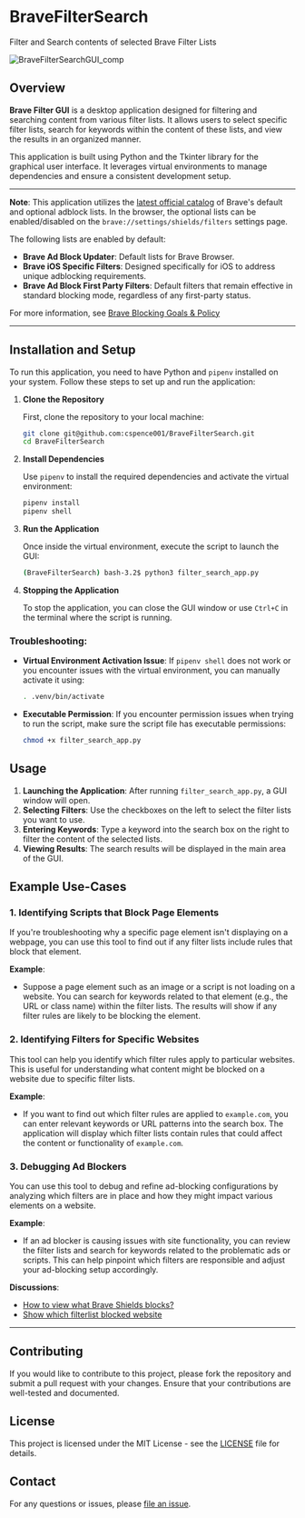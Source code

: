 # BraveFilterSearch
Filter and Search contents of selected Brave Filter Lists

![BraveFilterSearchGUI_comp](https://github.com/user-attachments/assets/0098f6bc-6919-40db-8c2b-97f3edafea63)


## Overview

**Brave Filter GUI** is a desktop application designed for filtering and searching content from various filter lists. It allows users to select specific filter lists, search for keywords within the content of these lists, and view the results in an organized manner.

This application is built using Python and the Tkinter library for the graphical user interface. It leverages virtual environments to manage dependencies and ensure a consistent development setup.

---

**Note**: This application utilizes the [latest official catalog](https://github.com/brave/adblock-resources/blob/master/filter_lists/list_catalog.json) of Brave's default and optional adblock lists.
In the browser, the optional lists can be enabled/disabled on the `brave://settings/shields/filters` settings page.

The following lists are enabled by default:
- **Brave Ad Block Updater**: Default lists for Brave Browser.
- **Brave iOS Specific Filters**: Designed specifically for iOS to address unique adblocking requirements.
- **Brave Ad Block First Party Filters**: Default filters that remain effective in standard blocking mode, regardless of any first-party status.

For more information, see [Brave Blocking Goals & Policy](https://github.com/brave/brave-browser/wiki/Blocking-goals-and-policy)

---
## Installation and Setup

To run this application, you need to have Python and `pipenv` installed on your system. Follow these steps to set up and run the application:

1. **Clone the Repository**

   First, clone the repository to your local machine:

   ```bash
   git clone git@github.com:cspence001/BraveFilterSearch.git
   cd BraveFilterSearch
   ```

2. **Install Dependencies**

   Use `pipenv` to install the required dependencies and activate the virtual environment:

   ```bash
   pipenv install
   pipenv shell
   ```

3. **Run the Application**

   Once inside the virtual environment, execute the script to launch the GUI:

   ```bash
   (BraveFilterSearch) bash-3.2$ python3 filter_search_app.py
   ```

4. **Stopping the Application**

   To stop the application, you can close the GUI window or use `Ctrl+C` in the terminal where the script is running.

### Troubleshooting:

- **Virtual Environment Activation Issue**: If `pipenv shell` does not work or you encounter issues with the virtual environment, you can manually activate it using:

  ```bash
  . .venv/bin/activate
  ```

- **Executable Permission**: If you encounter permission issues when trying to run the script, make sure the script file has executable permissions:

  ```bash
  chmod +x filter_search_app.py
  ```

## Usage

1. **Launching the Application**: After running `filter_search_app.py`, a GUI window will open.
2. **Selecting Filters**: Use the checkboxes on the left to select the filter lists you want to use.
3. **Entering Keywords**: Type a keyword into the search box on the right to filter the content of the selected lists.
4. **Viewing Results**: The search results will be displayed in the main area of the GUI.

## Example Use-Cases

### 1. Identifying Scripts that Block Page Elements

If you're troubleshooting why a specific page element isn't displaying on a webpage, you can use this tool to find out if any filter lists include rules that block that element. 

**Example**: 
- Suppose a page element such as an image or a script is not loading on a website. You can search for keywords related to that element (e.g., the URL or class name) within the filter lists. The results will show if any filter rules are likely to be blocking the element.

### 2. Identifying Filters for Specific Websites

This tool can help you identify which filter rules apply to particular websites. This is useful for understanding what content might be blocked on a website due to specific filter lists.

**Example**:
- If you want to find out which filter rules are applied to `example.com`, you can enter relevant keywords or URL patterns into the search box. The application will display which filter lists contain rules that could affect the content or functionality of `example.com`.

### 3. Debugging Ad Blockers

You can use this tool to debug and refine ad-blocking configurations by analyzing which filters are in place and how they might impact various elements on a website.

**Example**:
- If an ad blocker is causing issues with site functionality, you can review the filter lists and search for keywords related to the problematic ads or scripts. This can help pinpoint which filters are responsible and adjust your ad-blocking setup accordingly.

**Discussions**:
- [How to view what Brave Shields blocks?](https://community.brave.com/t/how-to-view-what-brave-shields-blocks/443285/12) <br>
- [Show which filterlist blocked website](https://community.brave.com/t/adblock-show-which-filterlist-blocked-website/512493)

---
## Contributing

If you would like to contribute to this project, please fork the repository and submit a pull request with your changes. Ensure that your contributions are well-tested and documented.

## License

This project is licensed under the MIT License - see the [LICENSE](https://github.com/cspence001/BraveFilterSearch/blob/main/LICENSE) file for details.

## Contact

For any questions or issues, please [file an issue](https://github.com/cspence001/BraveFilterSearch/issues/new/).
